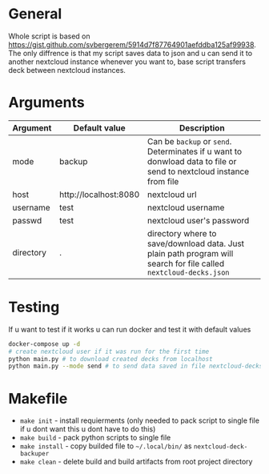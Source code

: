 # General

Whole script is based on https://gist.github.com/svbergerem/5914d7f87764901aefddba125af99938. The only diffrence is that my script saves data to json and u can send it to another nextcloud instance whenever you want to, base script transfers deck between nextcloud instances.

# Arguments

| Argument  | Default value         | Description                                                                                                        |
| --------- | --------------------- | ------------------------------------------------------------------------------------------------------------------ |
| mode      | backup                | Can be `backup` or `send`. Determinates if u want to donwload data to file or send to nextcloud instance from file |
| host      | http://localhost:8080 | nextcloud url                                                                                                      |
| username  | test                  | nextcloud username                                                                                                 |
| passwd    | test                  | nextcloud user's password                                                                                          |
| directory | .                     | directory where to save/download data. Just plain path program will search for file called `nextcloud-decks.json`  |

# Testing

If u want to test if it works u can run docker and test it with default values

```bash
docker-compose up -d
# create nextcloud user if it was run for the first time
python main.py # to download created decks from localhost
python main.py --mode send # to send data saved in file nextcloud-decks.json to localhost
```

# Makefile

-   `make init` - install requierments (only needed to pack script to single file if u dont want this u dont have to do this)
-   `make build` - pack python scripts to single file
-   `make install` - copy builded file to `~/.local/bin/` as `nextcloud-deck-backuper`
-   `make clean` - delete build and build artifacts from root project directory
